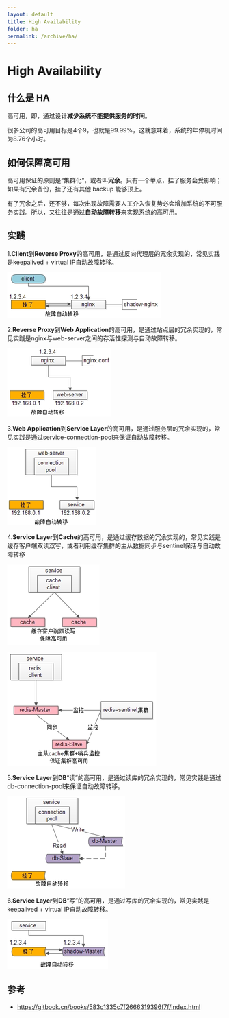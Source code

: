 ```yaml
---
layout: default
title: High Availability
folder: ha
permalink: /archive/ha/
---
```


# High Availability

## 什么是 HA

高可用，即，通过设计**减少系统不能提供服务的时间**。

很多公司的高可用目标是4个9，也就是99.99%，这就意味着，系统的年停机时间为8.76个小时。

## 如何保障高可用

高可用保证的原则是“集群化”，或者叫**冗余**。只有一个单点，挂了服务会受影响；如果有冗余备份，挂了还有其他 backup 能够顶上。

有了冗余之后，还不够，每次出现故障需要人工介入恢复势必会增加系统的不可服务实践。所以，又往往是通过**自动故障转移**来实现系统的高可用。

## 实践

1.**Client**到**Reverse Proxy**的高可用，是通过反向代理层的冗余实现的，常见实践是keepalived + virtual IP自动故障转移。

![ha_1](img/ha_1.png)

2.**Reverse Proxy**到**Web Application**的高可用，是通过站点层的冗余实现的，常见实践是nginx与web-server之间的存活性探测与自动故障转移。

![ha_2](img/ha_2.png)

3.**Web Application**到**Service Layer**的高可用，是通过服务层的冗余实现的，常见实践是通过service-connection-pool来保证自动故障转移。

![ha_3](img/ha_3.png)

4.**Service Layer**到**Cache**的高可用，是通过缓存数据的冗余实现的，常见实践是缓存客户端双读双写，或者利用缓存集群的主从数据同步与sentinel保活与自动故障转移

![ha_4_1](img/ha_4_1.png)

![ha_4_2](img/ha_4_2.png)

5.**Service Layer**到**DB**“读”的高可用，是通过读库的冗余实现的，常见实践是通过db-connection-pool来保证自动故障转移。

![ha_5](img/ha_5.png)

6.**Service Layer**到**DB**“写”的高可用，是通过写库的冗余实现的，常见实践是keepalived + virtual IP自动故障转移。

![ha_6](img/ha_6.png)

## 参考

- <https://gitbook.cn/books/583c1335c7f2666319396f7f/index.html>
